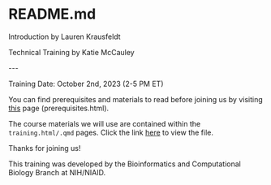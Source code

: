 # README.md

Introduction by Lauren Krausfeldt

Technical Training by Katie McCauley

\-\--

Training Date: October 2nd, 2023 (2-5 PM ET)

You can find prerequisites and materials to read before joining us by visiting [this](prerequisites.md) page (prerequisites.html).

The course materials we will use are contained within the `training.html/.qmd` pages. Click the link [here](https://htmlpreview.github.io/?https://github.com/ktmbiome-niaid/16S-data-processing/blob/main/training.html) to view the file.

Thanks for joining us!

This training was developed by the Bioinformatics and Computational Biology Branch at NIH/NIAID.
